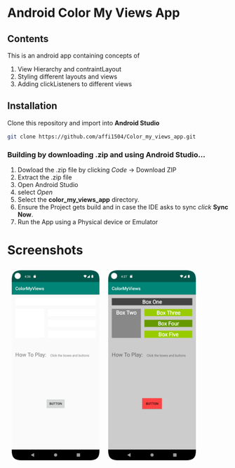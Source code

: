# Android Color My Views App
<h2>Contents</h2>

This is an android app containing concepts of
1. View Hierarchy and contraintLayout
1. Styling different layouts and views
1. Adding clickListeners to different views



## Installation
Clone this repository and import into **Android Studio**
```bash
git clone https://github.com/affi1504/Color_my_views_app.git
```

<h3>Building by downloading .zip and using Android Studio...</h3>

1. Dowload the .zip file by clicking *Code* -> Download ZIP
1. Extract the .zip file
1. Open Android Studio
1. select *Open*
1. Select the **color_my_views_app** directory.
1. Ensure the Project gets build and in case the IDE asks to sync *click* **Sync Now**.
1. Run the App using a Physical device or Emulator

# Screenshots
[<img src="screenshots/Screenshot_1.png" align="left"
width="200" hspace="10" vspace="10">](screenshots/Screenshot_1.png)

[<img src="screenshots/Screenshot_2.png" align="left"
width="200" hspace="10" vspace="10">](screenshots/Screenshot_2.png)

